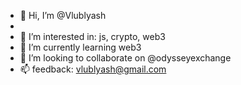 - 👋 Hi, I’m @Vlublyash
- 
- 👀 I’m interested in: js, crypto, web3
- 🌱 I’m currently learning web3
- 💞️ I’m looking to collaborate on @odysseyexchange
- 📫 feedback: vlublyash@gmail.com 

<!---
Vlublyash/Vlublyash is a ✨ special ✨ repository because its `README.md` (this file) appears on your GitHub profile.
You can click the Preview link to take a look at your changes.
--->
